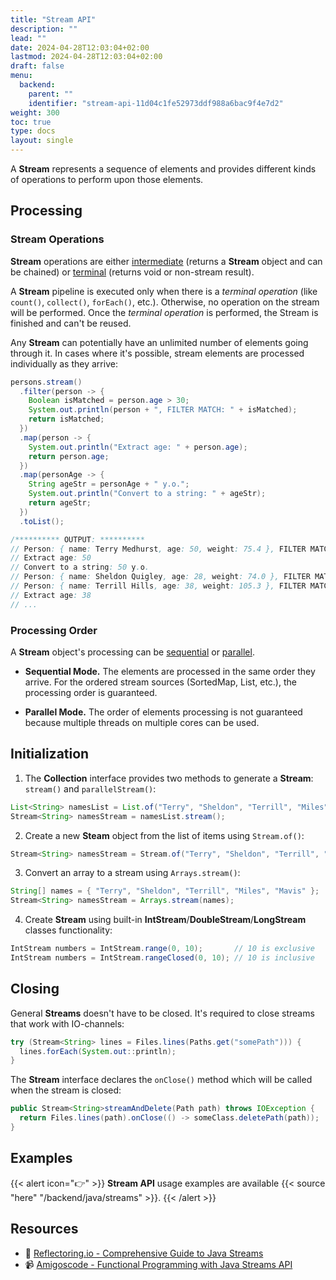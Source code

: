 ```yaml
---
title: "Stream API"
description: ""
lead: ""
date: 2024-04-28T12:03:04+02:00
lastmod: 2024-04-28T12:03:04+02:00
draft: false
menu:
  backend:
    parent: ""
    identifier: "stream-api-11d04c1fe52973ddf988a6bac9f4e7d2"
weight: 300
toc: true
type: docs
layout: single
---
```


A **Stream** represents a sequence of elements and provides different kinds of operations to perform upon those elements. 

## Processing

### Stream Operations

**Stream** operations are either <u>intermediate</u> (returns a **Stream** object and can be chained) or <u>terminal</u> (returns void or non-stream result).

A **Stream** pipeline is executed only when there is a _terminal operation_ (like `count()`, `collect()`, `forEach()`, etc.). Otherwise, no operation on the stream will be performed. Once the _terminal operation_ is performed, the Stream is finished and can't be reused.

Any **Stream** can potentially have an unlimited number of elements going through it. In cases where it's possible, stream elements are processed individually as they arrive:

```java
persons.stream()
  .filter(person -> {
    Boolean isMatched = person.age > 30;
    System.out.println(person + ", FILTER MATCH: " + isMatched);
    return isMatched;
  })
  .map(person -> {
    System.out.println("Extract age: " + person.age);
    return person.age;
  })
  .map(personAge -> {
    String ageStr = personAge + " y.o.";
    System.out.println("Convert to a string: " + ageStr);
    return ageStr;
  })
  .toList();

/********** OUTPUT: **********
// Person: { name: Terry Medhurst, age: 50, weight: 75.4 }, FILTER MATCH: true
// Extract age: 50
// Convert to a string: 50 y.o.
// Person: { name: Sheldon Quigley, age: 28, weight: 74.0 }, FILTER MATCH: false
// Person: { name: Terrill Hills, age: 38, weight: 105.3 }, FILTER MATCH: true
// Extract age: 38
// ...
```

### Processing Order

A **Stream** object's processing can be <u>sequential</u> or <u>parallel</u>.

- **Sequential Mode.** The elements are processed in the same order they arrive. For the ordered stream sources (SortedMap, List, etc.), the processing order is guaranteed.

- **Parallel Mode.** The order of elements processing is not guaranteed because multiple threads on multiple cores can be used.

## Initialization

1. The **Collection** interface provides two methods to generate a **Stream**: `stream()` and `parallelStream()`:

```java
List<String> namesList = List.of("Terry", "Sheldon", "Terrill", "Miles", "Mavis");
Stream<String> namesStream = namesList.stream();
```

2. Create a new **Steam** object from the list of items using `Stream.of()`:

```java
Stream<String> namesStream = Stream.of("Terry", "Sheldon", "Terrill", "Miles", "Mavis");
```

3. Convert an array to a stream using `Arrays.stream()`:

```java
String[] names = { "Terry", "Sheldon", "Terrill", "Miles", "Mavis" };
Stream<String> namesStream = Arrays.stream(names);
```

4. Create **Stream** using built-in **IntStream**/**DoubleStream**/**LongStream** classes functionality:

```java
IntStream numbers = IntStream.range(0, 10);       // 10 is exclusive
IntStream numbers = IntStream.rangeClosed(0, 10); // 10 is inclusive
```

## Closing

General **Streams** doesn't have to be closed. It's required to close streams that work with IO-channels:

```java
try (Stream<String> lines = Files.lines(Paths.get("somePath"))) {
  lines.forEach(System.out::println);
}
```

The **Stream** interface declares the `onClose()` method which will be called when the stream is closed:

```java
public Stream<String>streamAndDelete(Path path) throws IOException {
  return Files.lines(path).onClose(() -> someClass.deletePath(path));
}
```

## Examples

{{< alert icon="👉" >}}
**Stream API** usage examples are available {{< source "here" "/backend/java/streams" >}}.
{{< /alert >}}

## Resources

- 📝 [Reflectoring.io - Comprehensive Guide to Java Streams](https://reflectoring.io/comprehensive-guide-to-java-streams/)
- 📹 [Amigoscode - Functional Programming with Java Streams API](https://youtu.be/f5j1TaJlc0w?si=zja9rq_buB3x6do5)
